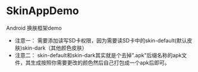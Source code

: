 # SkinAppDemo
Android 换肤框架demo
 
* 注意一：
需要添加读写SD卡权限，因为需要读SD卡中的skin-default(默认皮肤)skin-dark（其他颜色皮肤）
 
* 注意二：
skin-default和skin-dark其实就是个去掉".apk"后缀名称的apk文件，其生成按照你需要更改的颜色然后自己打包成一个apk后即可。
